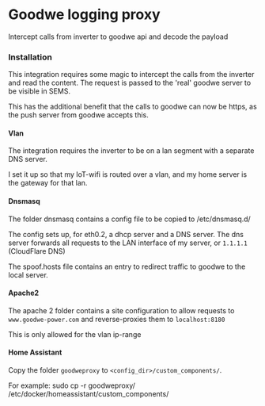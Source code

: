 # Goodwe logging proxy
Intercept calls from inverter to goodwe api and decode the payload

### Installation

This integration requires some magic to intercept the calls from the inverter and read the content. The request is passed to the 'real' goodwe server to be visible in SEMS.

This has the additional benefit that the calls to goodwe can now be https, as the push server from goodwe accepts this.

#### Vlan
The integration requires the inverter to be on a lan segment with a separate DNS server.

I set it up so that my IoT-wifi is routed over a vlan, and my home server is the gateway for that lan.

#### Dnsmasq
The folder dnsmasq contains a config file to be copied to /etc/dnsmasq.d/

The config sets up, for eth0.2, a dhcp server and a DNS server. The dns server forwards all requests to the LAN interface of my server, or `1.1.1.1` (CloudFlare DNS)

The spoof.hosts file contains an entry to redirect traffic to goodwe to the local server.

#### Apache2
The apache 2 folder contains a site configuration to allow requests to `www.goodwe-power.com` and reverse-proxies them to `localhost:8180`

This is only allowed for the vlan ip-range

#### Home Assistant
Copy the folder `goodweproxy` to `<config_dir>/custom_components/`.

For example: sudo cp -r goodweproxy/ /etc/docker/homeassistant/custom_components/
